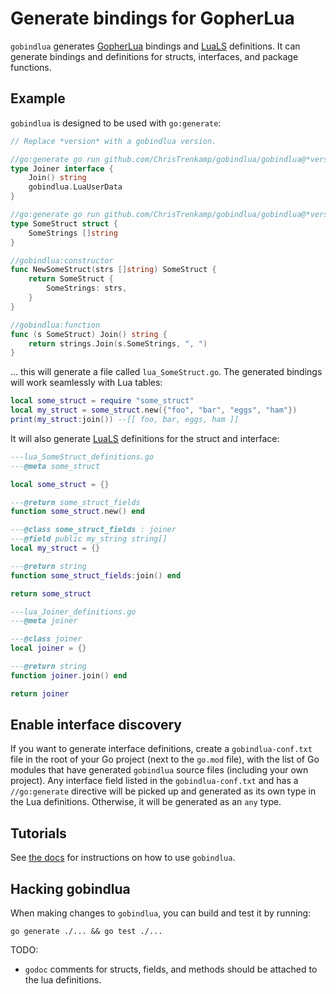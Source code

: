 # Generate bindings for GopherLua

`gobindlua` generates [GopherLua](https://github.com/yuin/gopher-lua) bindings and [LuaLS](https://github.com/LuaLS/lua-language-server) definitions.  It can generate bindings and definitions for structs, interfaces, and package functions.

## Example

`gobindlua` is designed to be used with `go:generate`:

```go
// Replace *version* with a gobindlua version.

//go:generate go run github.com/ChrisTrenkamp/gobindlua/gobindlua@*version*
type Joiner interface {
    Join() string
	gobindlua.LuaUserData
}

//go:generate go run github.com/ChrisTrenkamp/gobindlua/gobindlua@*version*
type SomeStruct struct {
    SomeStrings []string
}

//gobindlua:constructor
func NewSomeStruct(strs []string) SomeStruct {
    return SomeStruct {
        SomeStrings: strs,
    }
}

//gobindlua:function
func (s SomeStruct) Join() string {
    return strings.Join(s.SomeStrings, ", ")
}
```

... this will generate a file called `lua_SomeStruct.go`.  The generated bindings will work seamlessly with Lua tables:

```lua
local some_struct = require "some_struct"
local my_struct = some_struct.new({"foo", "bar", "eggs", "ham"})
print(my_struct:join()) --[[ foo, bar, eggs, ham ]]
```

It will also generate [LuaLS](https://github.com/LuaLS/lua-language-server) definitions for the struct and interface:

```lua
---lua_SomeStruct_definitions.go
---@meta some_struct

local some_struct = {}

---@return some_struct_fields
function some_struct.new() end

---@class some_struct_fields : joiner
---@field public my_string string[]
local my_struct = {}

---@return string
function some_struct_fields:join() end

return some_struct
```

```lua
---lua_Joiner_definitions.go
---@meta joiner

---@class joiner
local joiner = {}

---@return string
function joiner.join() end

return joiner
```

## Enable interface discovery

If you want to generate interface definitions, create a `gobindlua-conf.txt` file in the root of your Go project (next to the `go.mod` file), with the list of Go modules that have generated `gobindlua` source files (including your own project).  Any interface field listed in the `gobindlua-conf.txt` and has a `//go:generate` directive will be picked up and generated as its own type in the Lua definitions.  Otherwise, it will be generated as an `any` type.

## Tutorials

See [the docs](doc) for instructions on how to use `gobindlua`.

## Hacking gobindlua

When making changes to `gobindlua`, you can build and test it by running:

```
go generate ./... && go test ./...
```

TODO:

* `godoc` comments for structs, fields, and methods should be attached to the lua definitions.
